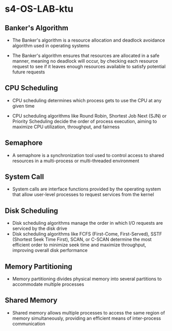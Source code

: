 # s4-OS-LAB-ktu

## Banker's Algorithm

- The Banker's algorithm is a resource allocation and deadlock avoidance algorithm used in operating systems

- The Banker's algorithm ensures that resources are allocated in a safe manner, meaning no deadlock will occur, by checking each resource request to see if it leaves enough resources available to satisfy potential future requests


## CPU Scheduling

- CPU scheduling determines which process gets to use the CPU at any given time

- CPU scheduling algorithms like Round Robin, Shortest Job Next (SJN) or Priority Scheduling decide the order of process execution, aiming to maximize CPU utilization, throughput, and fairness

## Semaphore

- A semaphore is a synchronization tool used to control access to shared resources in a multi-process or multi-threaded environment

## System Call

- System calls are interface functions provided by the operating system that allow user-level processes to request services from the kernel

## Disk Scheduling

- Disk scheduling algorithms manage the order in which I/O requests are serviced by the disk drive
- Disk scheduling algorithms like FCFS (First-Come, First-Served), SSTF (Shortest Seek Time First), SCAN, or C-SCAN determine the most efficient order to minimize seek time and maximize throughput, improving overall disk performance

## Memory Partitioning

- Memory partitioning divides physical memory into several partitions to accommodate multiple processes

## Shared Memory

- Shared memory allows multiple processes to access the same region of memory simultaneously, providing an efficient means of inter-process communication
